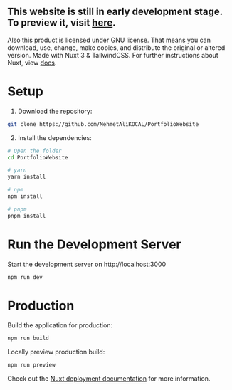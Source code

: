 ## This website is still in early development stage. To preview it, visit [here](https://gwyndev.netlify.app).

Also this product is licensed under GNU license. That means you can download, use, change, make copies, and distribute the original or altered version.
Made with Nuxt 3 & TailwindCSS. For further instructions about Nuxt, view [docs](https://nuxt.com/docs/getting-started/introduction).

# Setup

1. Download the repository:

```bash
git clone https://github.com/MehmetAliKOCAL/PortfolioWebsite
```

2. Install the dependencies:

```bash
# Open the folder
cd PortfolioWebsite

# yarn
yarn install

# npm
npm install

# pnpm
pnpm install
```

# Run the Development Server

Start the development server on http://localhost:3000

```bash
npm run dev
```

# Production

Build the application for production:

```bash
npm run build
```

Locally preview production build:

```bash
npm run preview
```

Check out the [Nuxt deployment documentation](https://nuxt.com/docs/getting-started/deployment) for more information.
